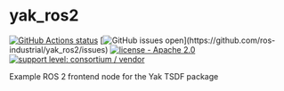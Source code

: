 # yak_ros2

[![GitHub Actions status](https://github.com/ros-industrial/yak_ros2/workflows/CI/badge.svg?branch=master)](https://github.com/ros-industrial/yak_ros2/actions)
[![GitHub issues open](https://img.shields.io/github/issues/ros-industrial/yak_ros2.svg?)](https://github.com/ros-industrial/yak_ros2/issues)
[![license - Apache 2.0](https://img.shields.io/badge/License-Apache%202.0-blue.svg)](https://opensource.org/licenses/Apache-2.0)
[![support level: consortium / vendor](https://img.shields.io/badge/support%20level-consortium%20/%20vendor-brightgreen.png)](http://rosindustrial.org/news/2016/10/7/better-supporting-a-growing-ros-industrial-software-platform)

Example ROS 2 frontend node for the Yak TSDF package
